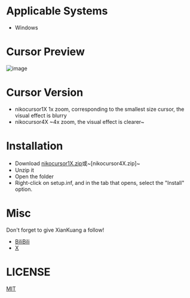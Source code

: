 # Applicable Systems
- Windows
# Cursor Preview
![image](image/Preview.gif)
# Cursor Version
- nikocursor1X
 1x zoom, corresponding to the smallest size cursor, the visual effect is blurry
- nikocursor4X
 ~4x zoom, the visual effect is clearer~
# Installation
- Download [nikocursor1X.zip](https://github.com/xiankuang/nikocursor/releases/latest/download/nikocursor1X.zip)或~[nikocursor4X.zip]~
- Unzip it
- Open the folder
- Right-click on setup.inf, and in the tab that opens, select the "Install" option.
# Misc
Don't forget to give XianKuang a follow!
- [BiliBili](https://space.bilibili.com/400839602)
- [X](https://twitter.com/xiankuangxk)
# LICENSE
[MIT](LICENSE.txt)
